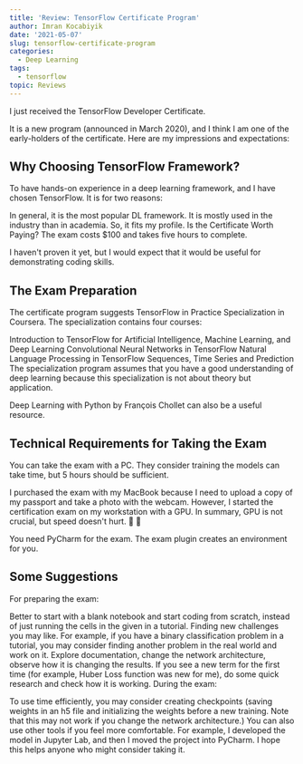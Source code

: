 ```yaml
---
title: 'Review: TensorFlow Certificate Program'
author: Imran Kocabiyik
date: '2021-05-07'
slug: tensorflow-certificate-program
categories:
  - Deep Learning
tags:
  - tensorflow
topic: Reviews
---
```


I just received the TensorFlow Developer Certificate.

It is a new program (announced in March 2020), and I think I am one of the early-holders of the certificate. Here are my impressions and expectations:


## Why Choosing TensorFlow Framework?
To have hands-on experience in a deep learning framework, and I have chosen TensorFlow. It is for two reasons:

In general, it is the most popular DL framework.
It is mostly used in the industry than in academia. So, it fits my profile.
Is the Certificate Worth Paying?
The exam costs $100 and takes five hours to complete.

I haven't proven it yet, but I would expect that it would be useful for demonstrating coding skills.

## The Exam Preparation
The certificate program suggests TensorFlow in Practice Specialization in Coursera. The specialization contains four courses:

Introduction to TensorFlow for Artificial Intelligence, Machine Learning, and Deep Learning
Convolutional Neural Networks in TensorFlow
Natural Language Processing in TensorFlow
Sequences, Time Series and Prediction
The specialization program assumes that you have a good understanding of deep learning because this specialization is not about theory but application.

Deep Learning with Python by François Chollet can also be a useful resource.

## Technical Requirements for Taking the Exam
You can take the exam with a PC. They consider training the models can take time, but 5 hours should be sufficient.

I purchased the exam with my MacBook because I need to upload a copy of my passport and take a photo with the webcam. However, I started the certification exam on my workstation with a GPU. In summary, GPU is not crucial, but speed doesn't hurt. 🐢 🐇

You need PyCharm for the exam. The exam plugin creates an environment for you.

## Some Suggestions
For preparing the exam:

Better to start with a blank notebook and start coding from scratch, instead of just running the cells in the given in a tutorial.
Finding new challenges you may like. For example, if you have a binary classification problem in a tutorial,  you may consider finding another problem in the real world and work on it.
Explore documentation, change the network architecture, observe how it is changing the results. If you see a new term for the first time (for example, Huber Loss function was new for me), do some quick research and check how it is working.
During the exam:

To use time efficiently, you may consider creating checkpoints (saving weights in an h5 file and initializing the weights before a new training. Note that this may not work if you change the network architecture.)
You can also use other tools if you feel more comfortable. For example, I developed the model in Jupyter Lab, and then I moved the project into PyCharm.
I hope this helps anyone who might consider taking it.

